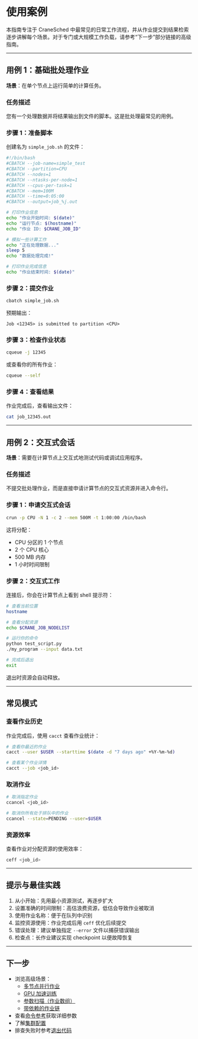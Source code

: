 # 使用案例

本指南专注于 CraneSched 中最常见的日常工作流程，并从作业提交到结果检索逐步讲解每个场景。对于专门或大规模工作负载，请参考“下一步”部分链接的高级指南。

---

## 用例 1：基础批处理作业

**场景**：在单个节点上运行简单的计算任务。

### 任务描述

您有一个处理数据并将结果输出到文件的脚本。这是批处理最常见的用例。

### 步骤 1：准备脚本

创建名为 `simple_job.sh` 的文件：

```bash
#!/bin/bash
#CBATCH --job-name=simple_test
#CBATCH --partition=CPU
#CBATCH --nodes=1
#CBATCH --ntasks-per-node=1
#CBATCH --cpus-per-task=1
#CBATCH --mem=100M
#CBATCH --time=0:05:00
#CBATCH --output=job_%j.out

# 打印作业信息
echo "作业开始时间: $(date)"
echo "运行节点: $(hostname)"
echo "作业 ID: $CRANE_JOB_ID"

# 模拟一些计算工作
echo "正在处理数据..."
sleep 5
echo "数据处理完成!"

# 打印作业完成信息
echo "作业结束时间: $(date)"
```

### 步骤 2：提交作业

```bash
cbatch simple_job.sh
```

预期输出：
```
Job <12345> is submitted to partition <CPU>
```

### 步骤 3：检查作业状态

```bash
cqueue -j 12345
```

或查看你的所有作业：

```bash
cqueue --self
```

### 步骤 4：查看结果

作业完成后，查看输出文件：

```bash
cat job_12345.out
```

---

## 用例 2：交互式会话

**场景**：需要在计算节点上交互式地测试代码或调试应用程序。

### 任务描述

不提交批处理作业，而是直接申请计算节点的交互式资源并进入命令行。

### 步骤 1：申请交互式会话

```bash
crun -p CPU -N 1 -c 2 --mem 500M -t 1:00:00 /bin/bash
```

这将分配：
- CPU 分区的 1 个节点
- 2 个 CPU 核心
- 500 MB 内存
- 1 小时时间限制

### 步骤 2：交互式工作

连接后，你会在计算节点上看到 shell 提示符：

```bash
# 查看当前位置
hostname

# 查看分配资源
echo $CRANE_JOB_NODELIST

# 运行你的命令
python test_script.py
./my_program --input data.txt

# 完成后退出
exit
```

退出时资源会自动释放。

---

## 常见模式

### 查看作业历史

作业完成后，使用 `cacct` 查看作业统计：

```bash
# 查看你最近的作业
cacct --user $USER --starttime $(date -d "7 days ago" +%Y-%m-%d)

# 查看某个作业详情
cacct --job <job_id>
```

### 取消作业

```bash
# 取消指定作业
ccancel <job_id>

# 取消你所有处于排队中的作业
ccancel --state=PENDING --user=$USER
```

### 资源效率

查看作业对分配资源的使用效率：

```bash
ceff <job_id>
```

---

## 提示与最佳实践

1. 从小开始：先用最小资源测试，再逐步扩大
2. 设置准确的时间限制：高估浪费资源，低估会导致作业被取消
3. 使用作业名称：便于在队列中识别
4. 监控资源使用：作业完成后用 `ceff` 优化后续提交
5. 错误处理：建议单独指定 `--error` 文件以捕获错误输出
6. 检查点：长作业建议实现 checkpoint 以便故障恢复

---

## 下一步

- 浏览高级场景：
  - [多节点并行作业](use_case_multi_node.zh.md)
  - [GPU 加速训练](use_case_gpu.zh.md)
  - [参数扫描（作业数组）](use_case_param_sweep.zh.md)
  - [带依赖的作业链](use_case_pipeline.zh.md)
- 查看[命令参考](../command/cbatch.md)获取详细参数
- 了解[集群配置](../deployment/configuration/config.md)
- 排查失败时参考[退出代码](exit_code.md)
